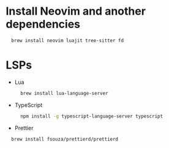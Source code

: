 # Install Neovim and another dependencies
  ```sh
    brew install neovim luajit tree-sitter fd
  ```

# LSPs
  - Lua
    ```sh
      brew install lua-language-server
    ```

  - TypeScript
    ```sh
      npm install -g typescript-language-server typescript
    ```

  - Prettier
  ```sh
    brew install fsouza/prettierd/prettierd
  ```
